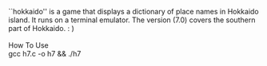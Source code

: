 ``hokkaido'' is a game that displays a dictionary of place names in Hokkaido
island. It runs on a terminal emulator. The version (7.0) covers the southern
part of Hokkaido. : )<BR>
<BR>
How To Use<BR>
gcc h7.c -o h7 && ./h7

